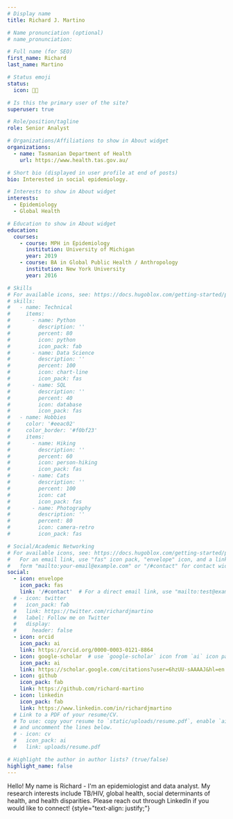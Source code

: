 ```yaml
---
# Display name
title: Richard J. Martino

# Name pronunciation (optional)
# name_pronunciation:

# Full name (for SEO)
first_name: Richard
last_name: Martino

# Status emoji
status:
  icon: 👨‍💻

# Is this the primary user of the site?
superuser: true

# Role/position/tagline
role: Senior Analyst

# Organizations/Affiliations to show in About widget
organizations:
  - name: Tasmanian Department of Health
    url: https://www.health.tas.gov.au/

# Short bio (displayed in user profile at end of posts)
bio: Interested in social epidemiology.

# Interests to show in About widget
interests:
  - Epidemiology
  - Global Health

# Education to show in About widget
education:
  courses:
    - course: MPH in Epidemiology
      institution: University of Michigan
      year: 2019
    - course: BA in Global Public Health / Anthropology
      institution: New York University
      year: 2016

# Skills
# For available icons, see: https://docs.hugoblox.com/getting-started/page-builder/#icons
# skills:
#   - name: Technical
#     items:
#       - name: Python
#         description: ''
#         percent: 80
#         icon: python
#         icon_pack: fab
#       - name: Data Science
#         description: ''
#         percent: 100
#         icon: chart-line
#         icon_pack: fas
#       - name: SQL
#         description: ''
#         percent: 40
#         icon: database
#         icon_pack: fas
#   - name: Hobbies
#     color: '#eeac02'
#     color_border: '#f0bf23'
#     items:
#       - name: Hiking
#         description: ''
#         percent: 60
#         icon: person-hiking
#         icon_pack: fas
#       - name: Cats
#         description: ''
#         percent: 100
#         icon: cat
#         icon_pack: fas
#       - name: Photography
#         description: ''
#         percent: 80
#         icon: camera-retro
#         icon_pack: fas

# Social/Academic Networking
# For available icons, see: https://docs.hugoblox.com/getting-started/page-builder/#icons
#   For an email link, use "fas" icon pack, "envelope" icon, and a link in the
#   form "mailto:your-email@example.com" or "/#contact" for contact widget.
social:
  - icon: envelope
    icon_pack: fas
    link: '/#contact'  # For a direct email link, use "mailto:test@example.org".
  # - icon: twitter
  #   icon_pack: fab
  #   link: https://twitter.com/richardjmartino
  #   label: Follow me on Twitter
  #   display:
  #     header: false
  - icon: orcid
    icon_pack: ai
    link: https://orcid.org/0000-0003-0121-8864
  - icon: google-scholar  # use `google-scholar` icon from `ai` icon pack or  icon: graduation-cap icon_pack: fas
    icon_pack: ai
    link: https://scholar.google.com/citations?user=6hzUU-sAAAAJ&hl=en
  - icon: github
    icon_pack: fab
    link: https://github.com/richard-martino
  - icon: linkedin
    icon_pack: fab
    link: https://www.linkedin.com/in/richardjmartino
  # Link to a PDF of your resume/CV.
  # To use: copy your resume to `static/uploads/resume.pdf`, enable `ai` icons in `params.yaml`,
  # and uncomment the lines below.
  # - icon: cv
  #   icon_pack: ai
  #   link: uploads/resume.pdf

# Highlight the author in author lists? (true/false)
highlight_name: false
---
```


Hello! My name is Richard - I'm an epidemiologist and data analyst. My research interests include TB/HIV, global health, social determinants of health, and health disparities.
Please reach out through LinkedIn if you would like to connect!
{style="text-align: justify;"}
